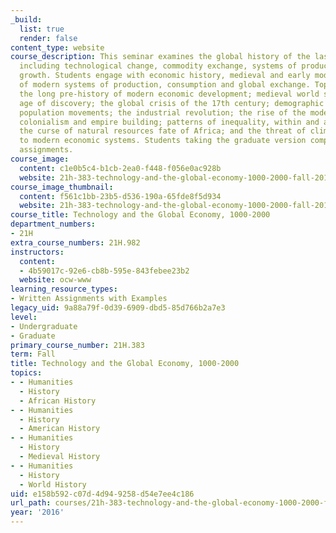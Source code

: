 ```yaml
---
_build:
  list: true
  render: false
content_type: website
course_description: This seminar examines the global history of the last millennium,
  including technological change, commodity exchange, systems of production, and economic
  growth. Students engage with economic history, medieval and early modern origins
  of modern systems of production, consumption and global exchange. Topics include
  the long pre-history of modern economic development; medieval world systems; the
  age of discovery; the global crisis of the 17th century; demographic systems; global
  population movements; the industrial revolution; the rise of the modern consumer;
  colonialism and empire building; patterns of inequality, within and across states;
  the curse of natural resources fate of Africa; and the threat of climate change
  to modern economic systems. Students taking the graduate version complete additional
  assignments.
course_image:
  content: c1e0b5c4-b1cb-2ea0-f448-f056e0ac928b
  website: 21h-383-technology-and-the-global-economy-1000-2000-fall-2016
course_image_thumbnail:
  content: f561c1bb-23b5-d536-190a-65fde8f5d934
  website: 21h-383-technology-and-the-global-economy-1000-2000-fall-2016
course_title: Technology and the Global Economy, 1000-2000
department_numbers:
- 21H
extra_course_numbers: 21H.982
instructors:
  content:
  - 4b59017c-92e6-cb8b-595e-843febee23b2
  website: ocw-www
learning_resource_types:
- Written Assignments with Examples
legacy_uid: 9a88a79f-0d39-6909-dbd5-85d766b2a7e3
level:
- Undergraduate
- Graduate
primary_course_number: 21H.383
term: Fall
title: Technology and the Global Economy, 1000-2000
topics:
- - Humanities
  - History
  - African History
- - Humanities
  - History
  - American History
- - Humanities
  - History
  - Medieval History
- - Humanities
  - History
  - World History
uid: e158b592-c07d-4d94-9258-d54e7ee4c186
url_path: courses/21h-383-technology-and-the-global-economy-1000-2000-fall-2016
year: '2016'
---
```

